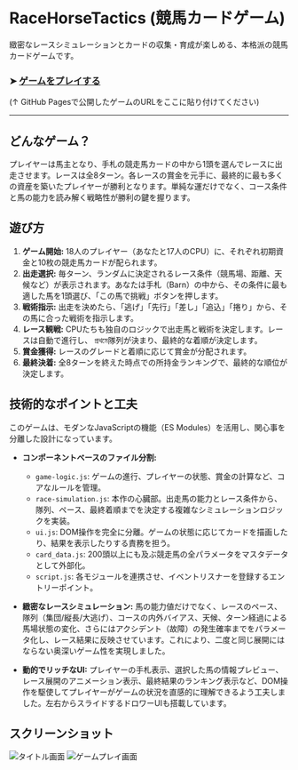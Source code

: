# RaceHorseTactics (競馬カードゲーム)

緻密なレースシミュレーションとカードの収集・育成が楽しめる、本格派の競馬カードゲームです。

### ➤ [ゲームをプレイする](https://[Yuhosyd].github.io/[keiba-card-game]/)
(↑ GitHub Pagesで公開したゲームのURLをここに貼り付けてください)

---

## どんなゲーム？
プレイヤーは馬主となり、手札の競走馬カードの中から1頭を選んでレースに出走させます。レースは全8ターン。各レースの賞金を元手に、最終的に最も多くの資産を築いたプレイヤーが勝利となります。単純な運だけでなく、コース条件と馬の能力を読み解く戦略性が勝利の鍵を握ります。

## 遊び方
1.  **ゲーム開始:** 18人のプレイヤー（あなたと17人のCPU）に、それぞれ初期資金と10枚の競走馬カードが配られます。
2.  **出走選択:** 毎ターン、ランダムに決定されるレース条件（競馬場、距離、天候など）が表示されます。あなたは手札（Barn）の中から、その条件に最も適した馬を1頭選び、「この馬で挑戦」ボタンを押します。
3.  **戦術指示:** 出走を決めたら、「逃げ」「先行」「差し」「追込」「捲り」から、その馬に合った戦術を指示します。
4.  **レース観戦:** CPUたちも独自のロジックで出走馬と戦術を決定します。レースは自動で進行し、 প্রথমে隊列が決まり、最終的な着順が決定します。
5.  **賞金獲得:** レースのグレードと着順に応じて賞金が分配されます。
6.  **最終決着:** 全8ターンを終えた時点での所持金ランキングで、最終的な順位が決定します。

## 技術的なポイントと工夫

このゲームは、モダンなJavaScriptの機能（ES Modules）を活用し、関心事を分離した設計になっています。

* **コンポーネントベースのファイル分割:**
    * `game-logic.js`: ゲームの進行、プレイヤーの状態、賞金の計算など、コアなルールを管理。
    * `race-simulation.js`: 本作の心臓部。出走馬の能力とレース条件から、隊列、ペース、最終着順までを決定する複雑なシミュレーションロジックを実装。
    * `ui.js`: DOM操作を完全に分離。ゲームの状態に応じてカードを描画したり、結果を表示したりする責務を担う。
    * `card_data.js`: 200頭以上にも及ぶ競走馬の全パラメータをマスタデータとして外部化。
    * `script.js`: 各モジュールを連携させ、イベントリスナーを登録するエントリーポイント。

* **緻密なレースシミュレーション:**
    馬の能力値だけでなく、レースのペース、隊列（集団/縦長/大逃げ）、コースの内外バイアス、天候、ターン経過による馬場状態の変化、さらにはアクシデント（故障）の発生確率までをパラメータ化し、レース結果に反映させています。これにより、二度と同じ展開にはならない奥深いゲーム性を実現しました。

* **動的でリッチなUI:**
    プレイヤーの手札表示、選択した馬の情報プレビュー、レース展開のアニメーション表示、最終結果のランキング表示など、DOM操作を駆使してプレイヤーがゲームの状況を直感的に理解できるよう工夫しました。左右からスライドするドロワーUIも搭載しています。

## スクリーンショット

![タイトル画面](https://[ここにタイトル画面の画像URL])
![ゲームプレイ画面](https://[ここにゲームプレイ画面の画像URL])
